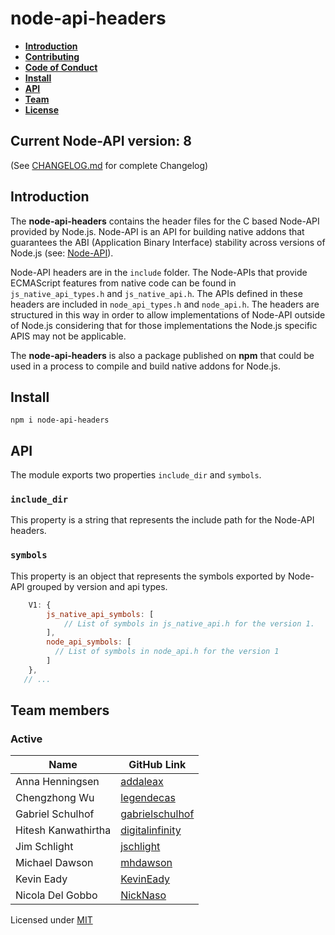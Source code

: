 # node-api-headers

- **[Introduction](#introduction)**
- **[Contributing](CONTRIBUTING.md)**
- **[Code of Conduct](CODE_OF_CONDUCT.md)**
- **[Install](#install)**
- **[API](#api)**
- **[Team](#team)**
- **[License](#license)**

## Current Node-API version: 8

(See [CHANGELOG.md](CHANGELOG.md) for complete Changelog)

<a name="introduction"></a>

## Introduction

The **node-api-headers** contains the header files for the C based
Node-API provided by Node.js. Node-API is an API for building native addons
that guarantees the ABI (Application Binary Interface) stability across
versions of Node.js (see: [Node-API](https://nodejs.org/dist/latest/docs/api/n-api.html)).

Node-API headers are in the `include` folder. The Node-APIs that provide
ECMAScript features from native code can be found in `js_native_api_types.h`
and `js_native_api.h`. The APIs defined in these headers are included in
`node_api_types.h` and `node_api.h`.
The headers are structured in this way in order to allow implementations of
Node-API outside of Node.js considering that for those implementations the
Node.js specific APIS may not be applicable.

The **node-api-headers** is also a package published on **npm** that could
be used in a process to compile and build native addons for Node.js.

<a name="install"></a>

## Install

```
npm i node-api-headers
```

<a name="api"></a>

## API

The module exports two properties `include_dir` and `symbols`.
### `include_dir`

This property is a string that represents the include path for the Node-API
headers.

### `symbols`

This property is an object that represents the symbols exported by Node-API
grouped by version and api types.

```js
    V1: {
        js_native_api_symbols: [
            // List of symbols in js_native_api.h for the version 1.
        ],
        node_api_symbols: [
          // List of symbols in node_api.h for the version 1
        ]
    },
   // ...
```

<a name="team"></a>

## Team members

### Active
| Name                | GitHub Link                                           |
| ------------------- | ----------------------------------------------------- |
| Anna Henningsen     | [addaleax](https://github.com/addaleax)               |
| Chengzhong Wu       | [legendecas](https://github.com/legendecas)           |
| Gabriel Schulhof    | [gabrielschulhof](https://github.com/gabrielschulhof) |
| Hitesh Kanwathirtha | [digitalinfinity](https://github.com/digitalinfinity) |
| Jim Schlight        | [jschlight](https://github.com/jschlight)             |
| Michael Dawson      | [mhdawson](https://github.com/mhdawson)               |
| Kevin Eady          | [KevinEady](https://github.com/KevinEady)
| Nicola Del Gobbo    | [NickNaso](https://github.com/NickNaso)               |

<a name="license"></a>

Licensed under [MIT](./LICENSE.md)